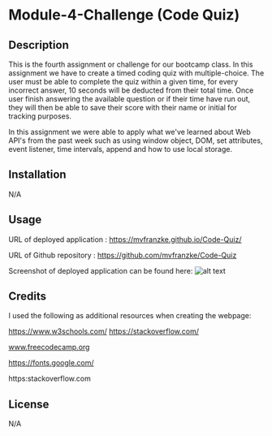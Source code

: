 # Module-4-Challenge (Code Quiz)
## Description
This is the fourth assignment or challenge for our bootcamp class. In this assignment we have to create a timed coding quiz with multiple-choice. The user must be able to complete the quiz within a given time, for every incorrect answer, 10 seconds will be deducted from their total time. Once user finish answering the available question or if their time have run out, they will then be able to save their score with their name or initial for tracking purposes.

In this assignment we were able to apply what we've learned about Web API's from the past week such as using window object, DOM, set attributes, event listener, time intervals, append and how to use local storage.

## Installation
N/A

## Usage
URL of deployed application : https://mvfranzke.github.io/Code-Quiz/

URL of Github repository : https://github.com/mvfranzke/Code-Quiz

Screenshot of deployed application can be found here: ![alt text](./Image/screenshot%20of%20deployed%20project.jpg)

## Credits
I used the following as additional resources when creating the webpage:

https://www.w3schools.com/ https://stackoverflow.com/

www.freecodecamp.org

https://fonts.google.com/

https:stackoverflow.com

## License
N/A
